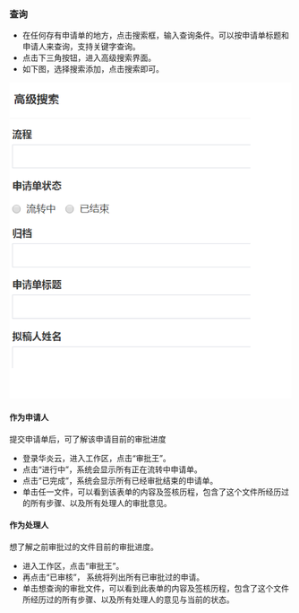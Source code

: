 ﻿
### 查询
- 在任何存有申请单的地方，点击搜索框，输入查询条件。可以按申请单标题和申请人来查询，支持关键字查询。
- 点击下三角按钮，进入高级搜索界面。
- 如下图，选择搜索添加，点击搜索即可。

![查询](images/查询.png)
#### 作为申请人
  提交申请单后，可了解该申请目前的审批进度
  - 登录华炎云，进入工作区，点击“审批王”。
  - 点击“进行中”，系统会显示所有正在流转中申请单。
  - 点击“已完成”，系统会显示所有已经审批结束的申请单。
  - 单击任一文件，可以看到该表单的内容及签核历程，包含了这个文件所经历过的所有步骤、以及所有处理人的审批意见。

#### 作为处理人
  想了解之前审批过的文件目前的审批进度。
  - 进入工作区，点击“审批王”。
  - 再点击“已审核”， 系统将列出所有已审批过的申请。
  - 单击想查询的审批文件，可以看到此表单的内容及签核历程，包含了这个文件所经历过的所有步骤、以及所有处理人的意见与当前的状态。
